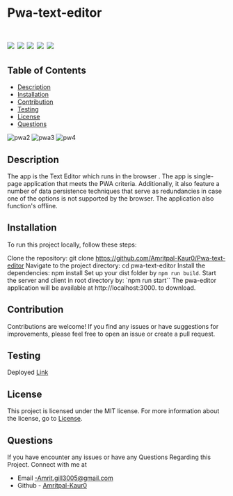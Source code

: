 # Pwa-text-editor


 #  ![](https://img.shields.io/badge/htmlplugin-PWA/manifest-brown) ![](https://img.shields.io/badge/npm-PWA-blue) ![](https://img.shields.io/badge/license-MIT-brightgreen) ![](https://img.shields.io/badge/concurrently-webpack-orange) ![](https://img.shields.io/badge/node.js-plugin-red) 

 ## Table of Contents

- [Description](#description)
- [Installation](#installation)
- [Contribution](#contribution)
- [Testing](#testing)
- [License](#license)
- [Questions](#questions)


![pwa2](https://github.com/Amritpal-Kaur0/Pwa-text-editor/assets/128442182/f453892d-456b-45a6-8d86-fcd617629765)
![pwa3](https://github.com/Amritpal-Kaur0/Pwa-text-editor/assets/128442182/9f0495e2-e9c9-4a2b-84f1-839e7c35d894)
![pw4](https://github.com/Amritpal-Kaur0/Pwa-text-editor/assets/128442182/c43f348a-668b-40e8-8c0f-7980584fe5bc)




## Description
The app is the Text Editor which runs in the browser . The app is single-page application that meets the PWA criteria. Additionally, it also feature a number of data persistence techniques that serve as redundancies in case one of the options is not supported by the browser. The application also function's offline.


## Installation

To run this project locally, follow these steps:

Clone the repository: git clone https://github.com/Amritpal-Kaur0/Pwa-text-editor Navigate to the project directory: cd pwa-text-editor Install the dependencies: npm install Set up your dist folder by `npm run build`. Start the server and client in root directory by: `npm run start`` The pwa-editor application  will be available at http://localhost:3000. to download.

## Contribution
Contributions are welcome! If you find any issues or have suggestions for improvements, please feel free to open an issue or create a pull request.

## Testing 
 Deployed [Link](https://another-text-edit-a46eb54f2abd.herokuapp.com/)

## License
This project is licensed under the MIT license. For more information about the license, go to [License](https://choosealicense.com/licenses/mit/).

## Questions
If you have encounter any issues or have any Questions Regarding this Project. Connect with me at

- Email -Amrit.gill3005@gmail.com 
- Github - [Amritpal-Kaur0](https://github.com/Amritpal-Kaur0) 

